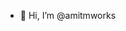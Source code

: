 - 👋 Hi, I’m @amitmworks


<!---
amitmworks/amitmworks is a ✨ special ✨ repository because its `README.md` (this file) appears on your GitHub profile.
You can click the Preview link to take a look at your changes.
--->
